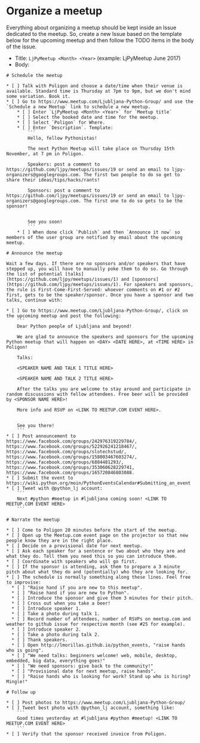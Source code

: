 
# Organize a meetup

Everything about organizing a meetup should be kept inside an Issue dedicated to the meetup.
So, create a new Issue based on the template below for the upcoming meetup and then follow the TODO items in the body of the issue.

* Title: `LjPyMeetup <Month> <Year>` (example: LjPyMeetup June 2017)
* Body:

```
# Schedule the meetup

* [ ] Talk with Poligon and choose a date/time when their venue is available. Standard time is Thursday at 7pm to 9pm, but we don't mind some variation. Book it.
* [ ] Go to https://www.meetup.com/Ljubljana-Python-Group/ and use the `Schedule a new Meetup` link to schedule a new meetup.
    * [ ] Enter `LjPyMeetup <Month> <Year>` for `Meetup title`
    * [ ] Select the booked date and time for the meetup.
    * [ ] Select `Poligon` for Where.
    * [ ] Enter `Description`. Template:
        ```
        Hello, fellow Pythonistas!

        The next Python Meetup will take place on Thursday 15th November, at 7 pm in Poligon.

        Speakers: post a comment to https://github.com/ljpy/meetups/issues/19 or send an email to ljpy-organizers@googlegroups.com. The first two people to do so get to share their ideas/tips/hacks/rants!

        Sponsors: post a comment to https://github.com/ljpy/meetups/issues/19 or send an email to ljpy-organizers@googlegroups.com. The first one to do so gets to be the sponsor!


        See you soon!
        ```
    * [ ] When done click `Publish` and then `Announce it now` so members of the user group are notified by email about the upcoming meetup.

# Announce the meetup

Wait a few days. If there are no sponsors and/or speakers that have stepped up, you will have to manually poke them to do so. Go through the list of potential [talks](https://github.com/ljpy/meetups/issues/1) and [sponsors](https://github.com/ljpy/meetups/issues/1). For speakers and sponsors, the rule is First-Come-First-Served: whoever comments on #1 or #2 first, gets to be the speaker/sponsor. Once you have a sponsor and two talks, continue with:

* [ ] Go to https://www.meetup.com/Ljubljana-Python-Group/, click on the upcoming meetup and post the following:
    ```
    Dear Python people of Ljubljana and beyond!

    We are glad to announce the speakers and sponsors for the upcoming Python meetup that will happen on <DAY> <DATE HERE>, at <TIME HERE> in Poligon!

    Talks:

    <SPEAKER NAME AND TALK 1 TITLE HERE>

    <SPEAKER NAME AND TALK 2 TITLE HERE>

    After the talks you are welcome to stay around and participate in random discussions with fellow attendees. Free beer will be provided by <SPONSOR NAME HERE>!

    More info and RSVP on <LINK TO MEETUP.COM EVENT HERE>.


    See you there!
    ```
* [ ] Post announcement to https://www.facebook.com/groups/242976319229784/, https://www.facebook.com/groups/522926241218467/, https://www.facebook.com/groups/slotechstud/, https://www.facebook.com/groups/158003467603274/, https://www.facebook.com/groups/6884481293/, https://www.facebook.com/groups/353060628229741, https://www.facebook.com/groups/165720846803088.
* [ ] Submit the event to https://wiki.python.org/moin/PythonEventsCalendar#Submitting_an_event
* [ ] Tweet with @python_lj account:
    ```
    Next #python #meetup in #ljubljana coming soon! <LINK TO MEETUP.COM EVENT HERE>
    ```

# Narrate the meetup

* [ ] Come to Poligon 20 minutes before the start of the meetup.
* [ ] Open up the Meetup.com event page on the projector so that new people know they are in the right place.
* [ ] Decide on a provisional date for next meetup.
* [ ] Ask each speaker for a sentence or two about who they are and what they do. Tell them you need this so you can introduce them.
* [ ] Coordinate with speakers who will go first.
* [ ] If the sponsor is attending, ask them to prepare a 3 minute pitch about what they do and (potentially) who they are looking for.
* [ ] The schedule is normally something along these lines. Feel free to improvise:
  * [ ] "Raise hand if you are new to this meetup".
  * [ ] "Raise hand if you are new to Python".
  * [ ] Introduce the sponsor and give them 3 minutes for their pitch.
  * [ ] Cross out when you take a beer!
  * [ ] Introduce speaker 1.
  * [ ] Take a photo during talk 1.
  * [ ] Record number of attendees, number of RSVPs on meetup.com and weather to github issue for respective month (see #25 for example).
  * [ ] Introduce speaker 2.
  * [ ] Take a photo during talk 2.
  * [ ] Thank speakers.
  * [ ] Open http://lmorillas.github.io/python_events, "raise hands who is going".
  * [ ] "We need talks: beginners welcome! web, mobile, desktop, embedded, big data, everything goes!"
  * [ ] "We need sponsors: give back to the community!"
  * [ ] "Provisional date for next meetup, raise hands".
  * [ ] "Raise hands who is looking for work? Stand up who is hiring? Mingle!"

# Follow up

* [ ] Post photos to https://www.meetup.com/Ljubljana-Python-Group/
* [ ] Tweet best photo with @python_lj account, something like:
    ```
    Good times yesterday at #ljubljana #python #meetup! <LINK TO MEETUP.COM EVENT HERE>
    ```
* [ ] Verify that the sponsor received invoice from Poligon.
```

